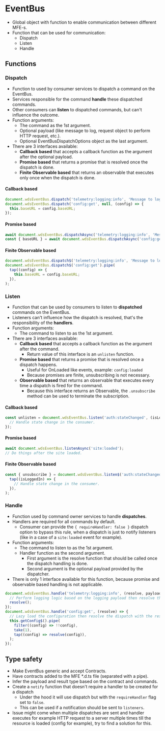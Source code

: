 # EventBus

- Global object with function to enable communication between different MFE-s.
- Function that can be used for communication:
  - Dispatch
  - Listen
  - Handle

## Functions

### Dispatch

- Function to used by consumer services to dispatch a command on the EventBus.
- Services responsible for the command **handle** these dispatched commands.
- Other consumers can **listen** to dispatched commands, but can't influence the outcome.
- Function arguments:
  - The command as the 1st argument.
  - Optional payload (like message to log, request object to perform HTTP request, etc.).
  - Optional EventBusDispatchOptions object as the last argument.
- There are 3 interfaces available:
  - **Callback based** that accepts a callback function as the argument after the optional payload.
  - **Promise based** that returns a promise that is resolved once the dispatch is done.
  - **Finite Observable based** that returns an observable that executes only once when the dispatch is done.

#### Callback based

```ts
document.wdsEventBus.dispatch('telemetry:logging:info', 'Message to log');
document.wdsEventBus.dispatch('config:get', null, (config) => {
  this.baseURL = config.baseURL;
});
```

#### Promise based

```ts
await document.wdsEventBus.dispatchAsync('telemetry:logging:info', 'Message to log');
const { baseURL } = await document.wdsEventBus.dispatchAsync('config:get');
```

#### Finite Observable based

```ts
document.wdsEventBus.dispatch$('telemetry:logging:info', 'Message to log');
document.wdsEventBus.dispatch$('config:get').pipe(
  tap((config) => {
    this.baseURL = config.baseURL;
  }),
);
```

### Listen

- Function that can be used by consumers to listen to **dispatched** commands on the EventBus.
- Listeners can't influence how the dispatch is resolved, that's the responsibility of the **handlers**.
- Function arguments:
  - The command to listen to as the 1st argument.
- There are 3 interfaces available:
  - **Callback based** that accepts a callback function as the argument after the command.
    - Return value of this interface is an `unlisten` function.
  - **Promise based** that returns a promise that is resolved once a dispatch happens.
    - Useful for OnLoaded like events, example: `config:loaded`
    - Because promises are finite, unsubscribing is not necessary.
  - **Observable based** that returns an observable that executes every time a dispatch is fired for the command.
    - Because this interface returns an Observable, the `.unsubscribe` method can be used to terminate the subscription.

#### Callback based

```ts
const unlisten = document.wdsEventBus.listen('auth:stateChanged', (isLoggedIn) => {
  // Handle state change in the consumer.
});
```

#### Promise based

```ts
await document.wdsEventBus.listenAsync('site:loaded');
// Do things after the site loaded.
```

#### Finite Observable based

```ts
const { unsubscribe } = document.wdsEventBus.listen$('auth:stateChanged').pipe(
  tap((isLoggedIn) => {
    // Handle state change in the consumer.
  }),
);
```

### Handle

- Function used by command owner services to handle **dispatches**.
- Handlers are required for all commands by default.
  - Consumer can provide the `{ requireHandler: false }` dispatch option to bypass this rule, when a dispatch is just to
    notify listeners (like in a case of a `site:loaded` event for example).
- Function arguments:
  - The command to listen to as the 1st argument.
  - Handler function as the second argument.
    - First argument is the resolve function that should be called once the dispatch handling is done.
    - Second argument is the optional payload provided by the dispatcher.
- There is only 1 interface available for this function, because promise and observable based handling is not applicable.

```ts
document.wdsEventBus.handle('telemetry:logging:info', (resolve, payload) => {
  // Perform logging logic based on the logging payload then resolve the dispatch.
  resolve();
});
document.wdsEventBus.handle('config:get', (resolve) => {
  // Lazy load the configuration then resolve the dispatch with the result.
  this.getConfig$().pipe(
    filter((config) => !!config),
    take(1),
    tap((config) => resolve(config)),
  );
});
```

## Type safety

- Make EventBus generic and accept Contracts.
- Have contracts added to the MFE \*.d.ts file (separated with a pipe).
- Infer the payload and result type based on the contract and commands.
- Create a `notify` function that doesn't require a handler to be created for a dispatch
  - Under the hood it will use dispatch but with the `requireHandler` flag set to `false`.
  - This can be used if a notification should be sent to `listeners`.
- Issue might come when multiple dispatches are sent and handler executes for example HTTP request to a server multiple
  times till the resource is loaded (config for example), try to find a solution for this.
